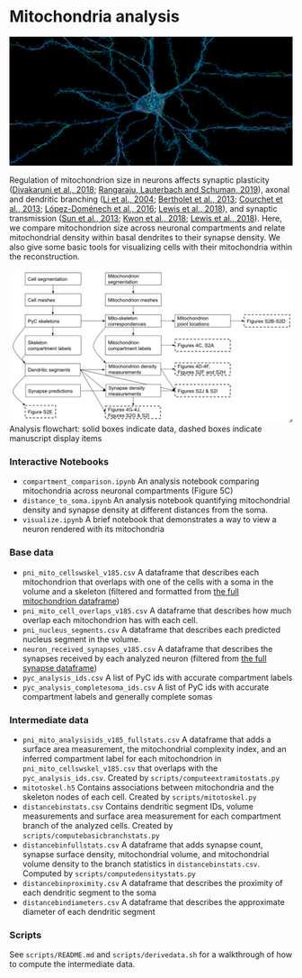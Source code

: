 # Mitochondria analysis
![Cell with mitochondria](assets/mito.png)

Regulation of mitochondrion size in neurons affects synaptic plasticity ([Divakaruni et al., 2018](https://doi.org/10.1016/j.neuron.2018.09.025); [Rangaraju, Lauterbach and Schuman, 2019](https://doi.org/10.1016/j.cell.2018.12.013)), axonal and dendritic branching ([Li et al., 2004](https://doi.org/10.1016/j.cell.2004.11.003); [Bertholet et al., 2013](https://doi.org/10.1093/brain/awt060); [Courchet et al., 2013](https://doi.org/10.1016/j.cell.2013.05.021); [López-Doménech et al., 2016](https://doi.org/10.1016/j.celrep.2016.09.004); [Lewis et al., 2018](https://doi.org/10.1038/s41467-018-07416-2)), and synaptic transmission ([Sun et al., 2013](https://doi.org/10.1016/j.celrep.2013.06.040); [Kwon et al., 2018](https://doi.org/10.1371/journal.pbio.1002516); [Lewis et al., 2018](https://doi.org/10.1038/s41467-018-07416-2)). Here, we compare mitochondrion size across neuronal compartments and relate mitochondrial density within basal dendrites to their synapse density. We also give some basic tools for visualizing cells with their mitochondria within the reconstruction.

![mito analysis flowchart](assets/mito_flowchart.png)
Analysis flowchart: solid boxes indicate data, dashed boxes indicate manuscript display items

### Interactive Notebooks

* `compartment_comparison.ipynb` 
  An analysis notebook comparing mitochondria across neuronal compartments (Figure 5C)
* `distance_to_soma.ipynb`
  An analysis notebook quantifying mitochondrial density and synapse density at different distances from the soma.
* `visualize.ipynb`
  A brief notebook that demonstrates a way to view a neuron rendered with its mitochondria


### Base data

* `pni_mito_cellswskel_v185.csv`
  A dataframe that describes each mitochondrion that overlaps with one of the cells with a soma in the volume and a skeleton (filtered and formatted from [the full mitochondrion dataframe](https://zenodo.org/record/5579388/files/211019_mitochondria_info.csv))
* `pni_mito_cell_overlaps_v185.csv`
  A dataframe that describes how much overlap each mitochondrion has with each cell.
* `pni_nucleus_segments.csv`
  A dataframe that describes each predicted nucleus segment in the volume.
* `neuron_received_synapses_v185.csv`
  A dataframe that describes the synapses received by each analyzed neuron (filtered from [the full synapse dataframe](https://zenodo.org/record/5579388/files/pni_synapses_v185.csv))
* `pyc_analysis_ids.csv`
  A list of PyC ids with accurate compartment labels
* `pyc_analysis_completesoma_ids.csv`
  A list of PyC ids with accurate compartment labels and generally complete somas


### Intermediate data

* `pni_mito_analysisids_v185_fullstats.csv`
  A dataframe that adds a surface area measurement, the mitochondrial complexity index, and an inferred compartment label for each mitochondrion in `pni_mito_cellswskel_v185.csv` that overlaps with the `pyc_analysis_ids.csv`. Created by `scripts/computeextramitostats.py`
* `mitotoskel.h5`
  Contains associations between mitochondria and the skeleton nodes of each cell. Created by `scripts/mitotoskel.py`
* `distancebinstats.csv`
  Contains dendritic segment IDs, volume measurements and surface area measurement for each compartment branch of the analyzed cells. Created by `scripts/computebasicbranchstats.py`
* `distancebinfullstats.csv`
  A dataframe that adds synapse count, synapse surface density, mitochondrial volume, and mitochondrial volume density to the branch statistics in `distancebinstats.csv`. Computed by `scripts/computedensitystats.py`
* `distancebinproximity.csv`
  A dataframe that describes the proximity of each dendritic segment to the soma
* `distancebindiameters.csv`
  A dataframe that describes the approximate diameter of each dendritic segment


### Scripts

See `scripts/README.md` and `scripts/derivedata.sh` for a walkthrough of how to compute the intermediate data.
